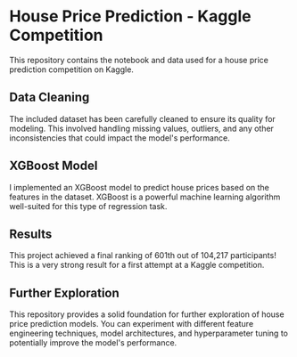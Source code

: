 # House Price Prediction - Kaggle Competition

This repository contains the notebook and data used for a house price prediction competition on Kaggle.

## Data Cleaning

The included dataset has been carefully cleaned to ensure its quality for modeling. This involved handling missing values, outliers, and any other inconsistencies that could impact the model's performance.

## XGBoost Model

I implemented an XGBoost model to predict house prices based on the features in the dataset. XGBoost is a powerful machine learning algorithm well-suited for this type of regression task.

## Results

This project achieved a final ranking of 601th out of 104,217 participants! This is a very strong result for a first attempt at a Kaggle competition.

## Further Exploration

This repository provides a solid foundation for further exploration of house price prediction models. You can experiment with different feature engineering techniques, model architectures, and hyperparameter tuning to potentially improve the model's performance.


